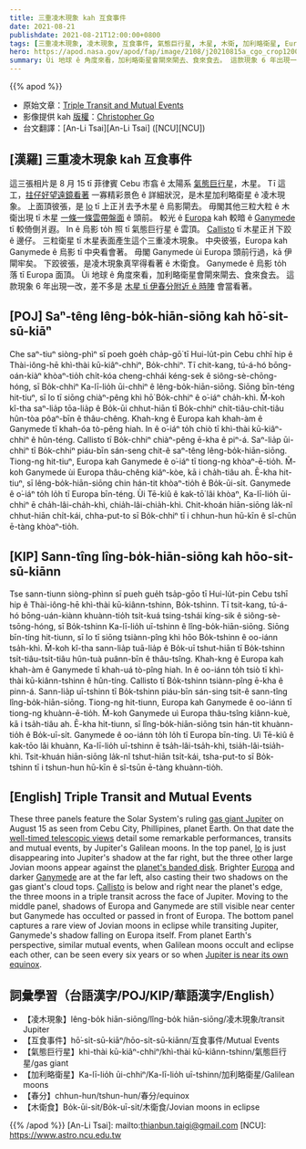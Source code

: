 ```yaml
---
title: 三重凌木現象 kah 互食事件
date: 2021-08-21
publishdate: 2021-08-21T12:00:00+0800
tags: [三重凌木現象, 凌木現象, 互食事件, 氣態巨行星, 木星, 木衛, 加利略衛星, Europa, Ganymede, Io, Callisto]
hero: https://apod.nasa.gov/apod/fap/image/2108/j20210815a_cgo_crop1200.jpg
summary: Ùi 地球 ê 角度來看，加利略衛星會閘來閘去、食來食去。 這款現象 6 年出現一改，差不多是 木星 tī 伊春分附近 ê 時陣 會當看著。
---
```


{{% apod %}}

- 原始文章：[Triple Transit and Mutual Events](https://apod.nasa.gov/apod/ap210821.html)
- 影像提供 kah [版權][copyright]：[Christopher Go](http://astro.christone.net/)
- 台文翻譯：[An-Li Tsai][An-Li Tsai] ([NCU][NCU])

## [漢羅] 三重凌木現象 kah 互食事件
這三張相片是 8 月 15 tī 菲律賓 Cebu 市翕 ê 太陽系 [氣態巨行星][gas giant Jupiter]，木星。
Tī 這工，[拄仔好望遠鏡看著][well-timed telescopic views] 一寡精彩景色 ê 詳細狀況，是木星加利略衛星 ê 凌木現象。
上面頂彼張，是 [Io][Io] tī 上正爿去予木星 ê 烏影閘去。
毋閣其他三粒大粒 ê 木衛出現 tī 木星 [一條一條雲帶盤面][planet's banded disk] ê 頭前。
較光 ê [Europa][Europa] kah 較暗 ê [Ganymede][Ganymede] tī 較倚倒爿遐。
In ê 烏影 to̍h 照 tī 氣態巨行星 ê 雲頂。
[Callisto][Callisto] tī 木星正爿下跤 ê 邊仔。
三粒衛星 tī 木星表面產生這个三重凌木現象。
中央彼張，Europa kah Ganymede ê 烏影 tī 中央看會著。
毋閣 Ganymede ùi Europa 頭前行過，kā 伊閘牢矣。
下跤彼張，是凌木現象真罕得看著 ê 木衛食。
Ganymede ê 烏影 to̍h 落 tī Europa 面頂。
Ùi 地球 ê 角度來看，加利略衛星會閘來閘去、食來食去。
這款現象 6 年出現一改，差不多是 [木星 tī 伊春分附近 ê 時陣][Jupiter is near its own equinox] 會當看著。

## [POJ] Saⁿ-têng lêng-bo̍k-hiān-siōng kah hō͘-si̍t-sū-kiāⁿ
Che saⁿ-tiuⁿ siòng-phìⁿ sī poeh goe̍h cha̍p-gō͘ tī Hui-lu̍t-pin Cebu chhī hip ê Thài-iông-hē khì-thài kū-kiâⁿ-chhiⁿ, Bo̍k-chhiⁿ.
Tī chit-kang, tú-á-hó bōng-oán-kiàⁿ khòaⁿ-tio̍h chi̍t-kóa cheng-chhái kéng-sek ê siông-sè-chōng-hóng, sī Bo̍k-chhiⁿ Ka-lī-lio̍h ūi-chhiⁿ ê lêng-bo̍k-hiān-siōng.
Siōng bīn-téng hit-tiuⁿ, sī Io tī siōng chiàⁿ-pêng khì hō͘ Bo̍k-chhiⁿ ê o͘-iáⁿ cha̍h-khì.
M̄-koh kî-tha saⁿ-lia̍p tōa-lia̍p ê Bo̍k-ūi chhut-hiān tī Bo̍k-chhiⁿ chi̍t-tiâu-chi̍t-tiâu hûn-tòa pôaⁿ-bīn ê thâu-chêng.
Khah-kng ê Europa kah khah-àm ê Ganymede tī khah-óa tò-pêng hiah.
In ê o͘-iáⁿ to̍h chiò tī khì-thài kū-kiâⁿ-chhiⁿ ê hûn-téng.
Callisto tī Bo̍k-chhiⁿ chiàⁿ-pêng ē-kha ê piⁿ-á.
Saⁿ-lia̍p ūi-chhiⁿ tī Bo̍k-chhiⁿ piáu-bīn sán-seng chit-ê saⁿ-têng lêng-bo̍k-hiān-siōng.
Tiong-ng hit-tiuⁿ, Europa kah Ganymede ê o͘-iáⁿ tī tiong-ng khòaⁿ-ē-tio̍h.
M̄-koh Ganymede ùi Europa thâu-chêng kiâⁿ-kòe, kā i cha̍h-tiâu ah.
Ē-kha hit-tiuⁿ, sī lêng-bo̍k-hiān-siōng chin hán-tit khòaⁿ-tio̍h ê Bo̍k-ūi-si̍t.
Ganymede ê o͘-iáⁿ to̍h lo̍h tī Europa bīn-téng.
Ùi Tē-kiû ê kak-tō͘ lâi khòaⁿ, Ka-lī-lio̍h ūi-chhiⁿ ē cha̍h-lâi-cha̍h-khì, chia̍h-lâi-chia̍h-khì.
Chit-khoán hiān-siōng la̍k-nî chhut-hiān chi̍t-kái, chha-put-to sī Bo̍k-chhiⁿ tī i chhun-hun hū-kīn ê sî-chūn ē-tàng khòaⁿ-tio̍h.

## [KIP] Sann-tîng lîng-bo̍k-hiān-siōng kah hōo-si̍t-sū-kiānn
Tse sann-tiunn siòng-phìnn sī pueh gue̍h tsa̍p-gōo tī Hui-lu̍t-pin Cebu tshī hip ê Thài-iông-hē khì-thài kū-kiânn-tshinn, Bo̍k-tshinn.
Tī tsit-kang, tú-á-hó bōng-uán-kiànn khuànn-tio̍h tsi̍t-kuá tsing-tshái kíng-sik ê siông-sè-tsōng-hóng, sī Bo̍k-tshinn Ka-lī-lio̍h uī-tshinn ê lîng-bo̍k-hiān-siōng.
Siōng bīn-tíng hit-tiunn, sī Io tī siōng tsiànn-pîng khì hōo Bo̍k-tshinn ê oo-iánn tsa̍h-khì.
M̄-koh kî-tha sann-lia̍p tuā-lia̍p ê Bo̍k-uī tshut-hiān tī Bo̍k-tshinn tsi̍t-tiâu-tsi̍t-tiâu hûn-tuà puânn-bīn ê thâu-tsîng.
Khah-kng ê Europa kah khah-àm ê Ganymede tī khah-uá tò-pîng hiah.
In ê oo-iánn to̍h tsiò tī khì-thài kū-kiânn-tshinn ê hûn-tíng.
Callisto tī Bo̍k-tshinn tsiànn-pîng ē-kha ê pinn-á.
Sann-lia̍p uī-tshinn tī Bo̍k-tshinn piáu-bīn sán-sing tsit-ê sann-tîng lîng-bo̍k-hiān-siōng.
Tiong-ng hit-tiunn, Europa kah Ganymede ê oo-iánn tī tiong-ng khuànn-ē-tio̍h.
M̄-koh Ganymede uì Europa thâu-tsîng kiânn-kuè, kā i tsa̍h-tiâu ah.
Ē-kha hit-tiunn, sī lîng-bo̍k-hiān-siōng tsin hán-tit khuànn-tio̍h ê Bo̍k-uī-si̍t.
Ganymede ê oo-iánn to̍h lo̍h tī Europa bīn-tíng.
Uì Tē-kiû ê kak-tōo lâi khuànn, Ka-lī-lio̍h uī-tshinn ē tsa̍h-lâi-tsa̍h-khì, tsia̍h-lâi-tsia̍h-khì.
Tsit-khuán hiān-siōng la̍k-nî tshut-hiān tsi̍t-kái, tsha-put-to sī Bo̍k-tshinn tī i tshun-hun hū-kīn ê sî-tsūn ē-tàng khuànn-tio̍h.

## [English] Triple Transit and Mutual Events
These three panels feature the Solar System's ruling [gas giant Jupiter][gas giant Jupiter] on August 15 as seen from Cebu City, Phillipines, planet Earth.
On that date the [well-timed telescopic views][well-timed telescopic views] detail some remarkable performances, transits and mutual events, by Jupiter's Galilean moons.
In the top panel, [Io][Io] is just disappearing into Jupiter's shadow at the far right, but the three other large Jovian moons appear against the [planet's banded disk][planet's banded disk].
Brighter [Europa][Europa] and darker [Ganymede][Ganymede] are at the far left, also casting their two shadows on the gas giant's cloud tops.
[Callisto][Callisto] is below and right near the planet's edge, the three moons in a triple transit across the face of Jupiter.
Moving to the middle panel, shadows of Europa and Ganymede are still visible near center but Ganymede has occulted or passed in front of Europa.
The bottom panel captures a rare view of Jovian moons in eclipse while transiting Jupiter, Ganymede's shadow falling on Europa itself.
From planet Earth's perspective, similar mutual events, when Galilean moons occult and eclipse each other, can be seen every six years or so when [Jupiter is near its own equinox][Jupiter is near its own equinox].

## 詞彙學習（台語漢字/POJ/KIP/華語漢字/English）
- 【凌木現象】lêng-bo̍k hiān-siōng/lîng-bo̍k hiān-siōng/凌木現象/transit Jupiter
- 【互食事件】hō͘-si̍t-sū-kiāⁿ/hōo-si̍t-sū-kiānn/互食事件/Mutual Events
- 【氣態巨行星】khì-thài kū-kiâⁿ-chhiⁿ/khì-thài kū-kiânn-tshinn/氣態巨行星/gas giant
- 【加利略衛星】Ka-lī-lio̍h ūi-chhiⁿ/Ka-lī-lio̍h uī-tshinn/加利略衛星/Galilean moons
- 【春分】chhun-hun/tshun-hun/春分/equinox
- 【木衛食】Bo̍k-ūi-si̍t/Bo̍k-uī-si̍t/木衛食/Jovian moons in eclipse

{{% /apod %}}
[An-Li Tsai]: mailto:thianbun.taigi@gmail.com
[NCU]: https://www.astro.ncu.edu.tw

[copyright]: https://apod.nasa.gov/apod/fap/lib/about_apod.html#srapply

[gas giant Jupiter]:https://solarsystem.nasa.gov/planets/jupiter/overview/
[well-timed telescopic views]:http://astro.christone.net/jupiter/index.html
[Io]:https://solarsystem.nasa.gov/moons/jupiter-moons/io/in-depth/
[planet's banded disk]:https://skyandtelescope.org/astronomy-news/jupiter-dazzles-opposition/
[Europa]:https://www.nasa.gov/feature/jpl/a-few-steps-closer-to-europa-spacecraft-hardware-makes-headway
[Ganymede]:https://www.nasa.gov/feature/jpl/ride-with-juno-as-it-flies-past-the-solar-system-s-biggest-moon-and-jupiter
[Callisto]:https://photojournal.jpl.nasa.gov/target/Callisto
[Jupiter is near its own equinox]:https://earthsky.org/astronomy-essentials/jupiter-equinox-mutual-events-moon-2021/
